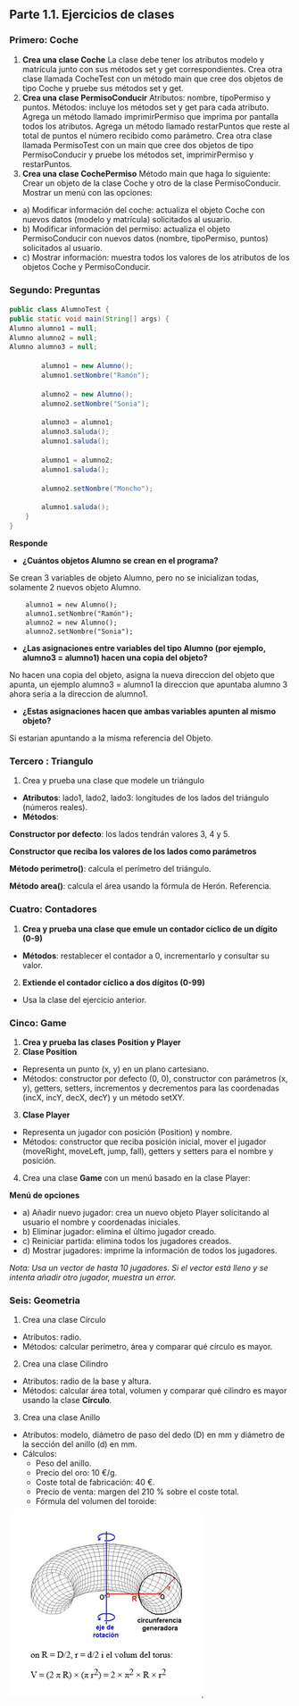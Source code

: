 ## Parte 1.1. Ejercicios de clases

### Primero: Coche 
1. **Crea una clase Coche**
La clase debe tener los atributos modelo y matrícula junto con sus métodos set y get correspondientes.
Crea otra clase llamada CocheTest con un método main que cree dos objetos de tipo Coche y pruebe sus métodos set y get.
2. **Crea una clase PermisoConducir**
Atributos: nombre, tipoPermiso y puntos.
Métodos: incluye los métodos set y get para cada atributo.
Agrega un método llamado imprimirPermiso que imprima por pantalla todos los atributos.
Agrega un método llamado restarPuntos que reste al total de puntos el número recibido como parámetro.
Crea otra clase llamada PermisoTest con un main que cree dos objetos de tipo PermisoConducir y pruebe los métodos set, imprimirPermiso y restarPuntos.
3. **Crea una clase CochePermiso**
Método main que haga lo siguiente:
Crear un objeto de la clase Coche y otro de la clase PermisoConducir.
Mostrar un menú con las opciones: 
- a) Modificar información del coche: actualiza el objeto Coche con nuevos datos (modelo y matrícula) solicitados al usuario. 
- b) Modificar información del permiso: actualiza el objeto PermisoConducir con nuevos datos (nombre, tipoPermiso, puntos) solicitados al usuario. 
- c) Mostrar información: muestra todos los valores de los atributos de los objetos Coche y PermisoConducir.

### Segundo: Preguntas 
```java
public class AlumnoTest {
public static void main(String[] args) {
Alumno alumno1 = null;
Alumno alumno2 = null;
Alumno alumno3 = null;

        alumno1 = new Alumno();
        alumno1.setNombre("Ramón");

        alumno2 = new Alumno();
        alumno2.setNombre("Sonia");

        alumno3 = alumno1;
        alumno3.saluda();
        alumno1.saluda();

        alumno1 = alumno2;
        alumno1.saluda();

        alumno2.setNombre("Moncho");

        alumno1.saluda();
    }
}
```
**Responde**
- **¿Cuántos objetos Alumno se crean en el programa?**

Se crean 3 variables de objeto Alumno, pero no se inicializan todas, solamente 2 nuevos objeto Alumno.
```
    alumno1 = new Alumno();
    alumno1.setNombre("Ramón");
    alumno2 = new Alumno();
    alumno2.setNombre("Sonia");
```
- **¿Las asignaciones entre variables del tipo Alumno (por ejemplo, alumno3 = alumno1) hacen una copia del objeto?**

No hacen una copia del objeto, asigna la nueva direccion del objeto que apunta, un ejemplo alumno3 = alumno1 la direccion que apuntaba alumno 3 ahora seria
a la direccion de alumno1.
- **¿Estas asignaciones hacen que ambas variables apunten al mismo objeto?**

Si estarian apuntando a la misma referencia del Objeto.

### Tercero : Triangulo

1. Crea y prueba una clase que modele un triángulo

* **Atributos**: lado1, lado2, lado3: longitudes de los lados del triángulo (números reales).
* **Métodos**:

**Constructor por defecto**: los lados tendrán valores 3, 4 y 5.

**Constructor que reciba los valores de los lados como parámetros**

**Método perimetro()**: calcula el perímetro del triángulo.

**Método area()**: calcula el área usando la fórmula de Herón. Referencia.


### Cuatro: Contadores

1. **Crea y prueba una clase que emule un contador cíclico de un dígito (0-9)**
- **Métodos**: restablecer el contador a 0, incrementarlo y consultar su valor.

2. **Extiende el contador cíclico a dos dígitos (0-99)**
- Usa la clase del ejercicio anterior.


### Cinco: Game

1. **Crea y prueba las clases Position y Player**
2. **Clase Position**
- Representa un punto (x, y) en un plano cartesiano.
- Métodos: constructor por defecto (0, 0), constructor con parámetros (x, y), getters, setters, incrementos y decrementos para las coordenadas (incX, incY, decX, decY) y un método setXY.
3. **Clase Player**
- Representa un jugador con posición (Position) y nombre.
- Métodos: constructor que reciba posición inicial, mover el jugador (moveRight, moveLeft, jump, fall), getters y setters para el nombre y posición.
4. Crea una clase **Game** con un menú basado en la clase Player:

**Menú de opciones**

- a) Añadir nuevo jugador: crea un nuevo objeto Player solicitando al usuario el nombre y coordenadas iniciales.
- b) Eliminar jugador: elimina el último jugador creado.
- c) Reiniciar partida: elimina todos los jugadores creados.
- d) Mostrar jugadores: imprime la información de todos los jugadores.

_Nota: Usa un vector de hasta 10 jugadores. Si el vector está lleno y se intenta añadir otro jugador, muestra un error._

### Seis: Geometria

1. Crea una clase Círculo 
- Atributos: radio.
- Métodos: calcular perímetro, área y comparar qué círculo es mayor.
2. Crea una clase Cilindro
- Atributos: radio de la base y altura.
- Métodos: calcular área total, volumen y comparar qué cilindro es mayor usando la clase **Círculo**.
3. Crea una clase Anillo
- Atributos: modelo, diámetro de paso del dedo (D) en mm y diámetro de la sección del anillo (d) en mm.
- Cálculos:
  - Peso del anillo.
  - Precio del oro: 10 €/g.
  - Coste total de fabricación: 40 €.
  - Precio de venta: margen del 210 % sobre el coste total.
  - Fórmula del volumen del toroide: 

![Project Logo](imgSeis.png).






